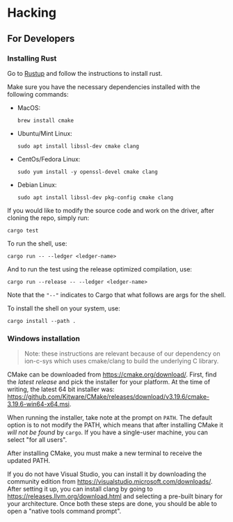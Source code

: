 # Hacking

## For Developers

### Installing Rust

Go to [Rustup](https://rustup.rs/) and follow the instructions to install rust. 

Make sure you have the necessary dependencies installed with the following commands:

* MacOS:
    ```
    brew install cmake
    ```
* Ubuntu/Mint Linux:
    ```
    sudo apt install libssl-dev cmake clang
    ```
* CentOs/Fedora Linux:
    ```
    sudo yum install -y openssl-devel cmake clang
    ```
* Debian Linux:
    ```
    sudo apt install libssl-dev pkg-config cmake clang
    ```

If you would like to modify the source code and work on the driver, after cloning the repo, simply run:

```
cargo test
```

To run the shell, use:

```
cargo run -- --ledger <ledger-name>
```

And to run the test using the release optimized compilation, use:

```
cargo run --release -- --ledger <ledger-name>
```

Note that the `"--"` indicates to Cargo that what follows are args for the shell.

To install the shell on your system, use:

```
cargo install --path .
```

### Windows installation

> Note: these instructions are relevant because of our dependency on ion-c-sys
> which uses cmake/clang to build the underlying C library.

CMake can be downloaded from https://cmake.org/download/. First, find the
*latest release* and pick the installer for your platform. At the time of
writing, the latest 64 bit installer was:
https://github.com/Kitware/CMake/releases/download/v3.19.6/cmake-3.19.6-win64-x64.msi.

When running the installer, take note at the prompt on `PATH`. The default
option is to not modify the PATH, which means that after installing CMake it
*will not be found* by `cargo`. If you have a single-user machine, you can
select "for all users".

After installing CMake, you must make a new terminal to receive the updated
PATH.

If you do not have Visual Studio, you can install it by downloading the
community edition from https://visualstudio.microsoft.com/downloads/. After
setting it up, you can install clang by going to
https://releases.llvm.org/download.html and selecting a pre-built binary for
your architecture. Once both these steps are done, you should be able to open a
"native tools command prompt".


